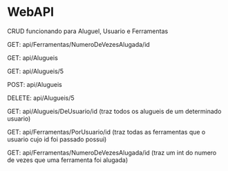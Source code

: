 # WebAPI


CRUD funcionando para Aluguel, Usuario e Ferramentas 

GET: api/Ferramentas/NumeroDeVezesAlugada/id

GET: api/Alugueis    

GET: api/Alugueis/5

POST: api/Alugueis

DELETE: api/Alugueis/5

GET: api/Alugueis/DeUsuario/id                (traz todos os alugueis de um determinado usuario)

GET: api/Ferramentas/PorUsuario/id            (traz todas as ferramentas que o usuario cujo id foi passado possui)

GET: api/Ferramentas/NumeroDeVezesAlugada/id  (traz um int do numero de vezes que uma ferramenta foi alugada)


